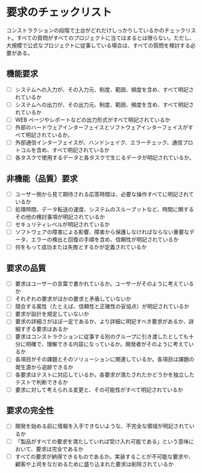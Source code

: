 # 要求のチェックリスト

コンストラクションの段階で土台がどれだけしっかりしているかのチェックリスト。すべての質問がすべてのプロジェクトに当てはまるとは限らない。ただし、大規模で公式なプロジェクトに従事している場合は、すべての質問を検討する必要がある。

## 機能要求

- [ ] システムへの入力が、その入力元、制度、範囲、頻度を含め、すべて明記されているか
- [ ] システムへの出力が、その出力元、制度、範囲、頻度を含め、すべて明記されているか
- [ ] WEB ページやレポートなどの出力形式がすべて明記されているか
- [ ] 外部のハードウェアインターフェイスとソフトウェアインターフェイスがすべて明記されているか。
- [ ] 外部通信インターフェイスが、ハンドシェイク、エラーチェック、通信プロトコルを含め、すべて明記されているか
- [ ] 各タスクで使用するデータと各タスクで生じるデータが明記されているか。

## 非機能（品質）要求

- [ ] ユーザー側から見て期待される応答時間は、必要な操作すべてに明記されているか
- [ ] 処理時間、データ転送の速度、システムのスループットなど、時間に関するその他の検討事項が明記されているか
- [ ] セキュリティレベルが明記されているか
- [ ] ソフトウェアの障害による影響、障害から保護しなければならない重要なデータ、エラーの検出と回復の手順を含め、信頼性が明記されているか
- [ ] 何をもって成功または失敗とするかが定義されているか

## 要求の品質

- [ ] 要求はユーザーの言葉で書かれているか。ユーザーがそのように考えているか
- [ ] それぞれの要求がほかの要求と矛盾していないか
- [ ] 競合する属性（たとえば、信頼性と正確性の妥協点）が明記されているか
- [ ] 要求が設計を規定していないか
- [ ] 要求の詳細さがほぼ一定であるか、より詳細に明記すべき要求があるか、詳細すぎる要求はあるか
- [ ] 要求はコンストラクションに従事する別のグループに引き渡したとしても十分に明確で、理解できる内容になっているか。開発者がそのように考えているか
- [ ] 各項目がその課題とそのソリューションに関連しているか。各項目は課題の発生源から追跡できるか
- [ ] 各要求はテストに対応しているか。各要求が満たされたかどうかを独立したテストで判断できるか
- [ ] 要求に対して考えられる変更と、その可能性がすべて明記されているか

## 要求の完全性

- [ ] 開発を始める前に情報を入手できないような、不完全な領域が明記されているか
- [ ] 「製品がすべての要求を満たしていれば受け入れ可能である」という意味において、要求は完全であるか
- [ ] すべての要求が納得できるものであるか。実装することが不可能な要求や、顧客や上司をなだめるために盛り込まれた要求は削除されているか
